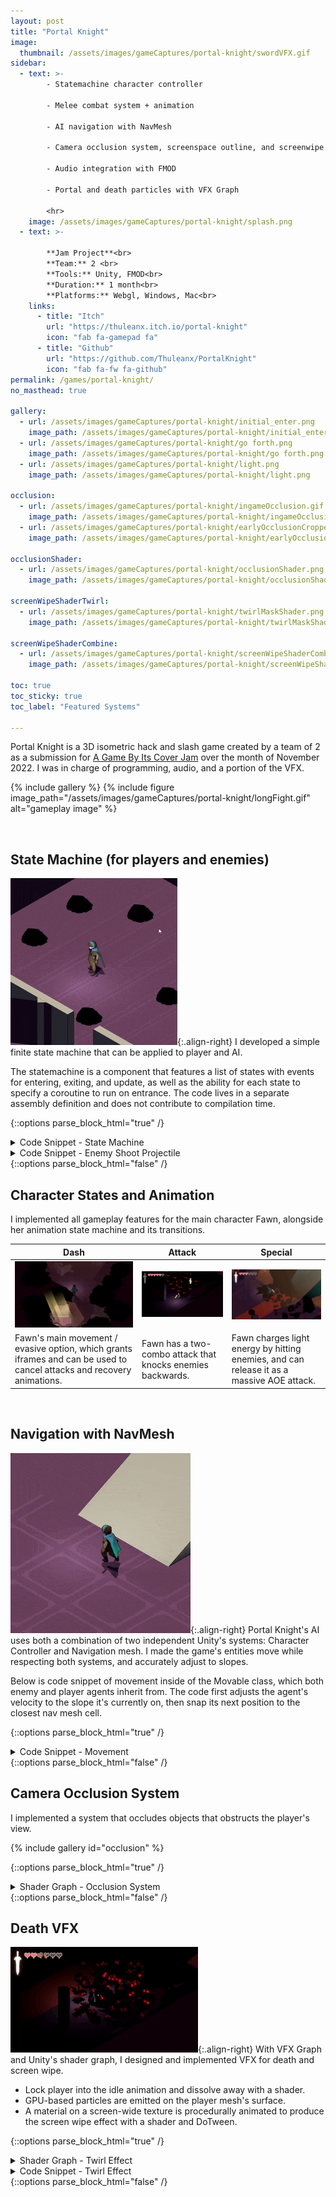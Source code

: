 ```yaml
---
layout: post
title: "Portal Knight"
image:
  thumbnail: /assets/images/gameCaptures/portal-knight/swordVFX.gif
sidebar:
  - text: >-
        - Statemachine character controller

        - Melee combat system + animation

        - AI navigation with NavMesh

        - Camera occlusion system, screenspace outline, and screenwipe

        - Audio integration with FMOD

        - Portal and death particles with VFX Graph

        <hr>
    image: /assets/images/gameCaptures/portal-knight/splash.png
  - text: >-

        **Jam Project**<br>
        **Team:** 2 <br>
        **Tools:** Unity, FMOD<br>
        **Duration:** 1 month<br>
        **Platforms:** Webgl, Windows, Mac<br>
    links:
      - title: "Itch"
        url: "https://thuleanx.itch.io/portal-knight"
        icon: "fab fa-gamepad fa"
      - title: "Github"
        url: "https://github.com/Thuleanx/PortalKnight"
        icon: "fab fa-fw fa-github"
permalink: /games/portal-knight/
no_masthead: true

gallery:
  - url: /assets/images/gameCaptures/portal-knight/initial_enter.png
    image_path: /assets/images/gameCaptures/portal-knight/initial_enter.png
  - url: /assets/images/gameCaptures/portal-knight/go forth.png
    image_path: /assets/images/gameCaptures/portal-knight/go forth.png
  - url: /assets/images/gameCaptures/portal-knight/light.png
    image_path: /assets/images/gameCaptures/portal-knight/light.png

occlusion:
  - url: /assets/images/gameCaptures/portal-knight/ingameOcclusion.gif
    image_path: /assets/images/gameCaptures/portal-knight/ingameOcclusion.gif
  - url: /assets/images/gameCaptures/portal-knight/earlyOcclusionCropped.gif
    image_path: /assets/images/gameCaptures/portal-knight/earlyOcclusionCropped.gif

occlusionShader:
  - url: /assets/images/gameCaptures/portal-knight/occlusionShader.png
    image_path: /assets/images/gameCaptures/portal-knight/occlusionShader.png

screenWipeShaderTwirl:
  - url: /assets/images/gameCaptures/portal-knight/twirlMaskShader.png
    image_path: /assets/images/gameCaptures/portal-knight/twirlMaskShader.png

screenWipeShaderCombine:
  - url: /assets/images/gameCaptures/portal-knight/screenWipeShaderCombine.png
    image_path: /assets/images/gameCaptures/portal-knight/screenWipeShaderCombine.png
    
toc: true
toc_sticky: true
toc_label: "Featured Systems"

---
```

  <!-- overlay_color: "#000" -->
  <!-- overlay_filter: "0.1" -->
  <!-- overlay_image: /assets/images/gameCaptures/portal-knight/bannerv5.png -->

Portal Knight is a 3D isometric hack and slash game created by a team of 2 as a submission for 
[A Game By Its Cover Jam](https://itch.io/jam/a-game-by-its-cover-2022/entries) 
over the month of November 2022.
I was in charge of programming, audio, and a portion of the VFX.

{% include gallery %}
{% include figure image_path="/assets/images/gameCaptures/portal-knight/longFight.gif" alt="gameplay image" %}

<br>

## State Machine (for players and enemies)

![Shadow Enemies](/assets/images/gameCaptures/portal-knight/aitest.gif){:.align-right}
I developed a simple finite state machine that can be applied to player and AI.

The statemachine is a component that features a list of states with events for entering, exiting, and update, as
well as the ability for each state to specify a coroutine to run on entrance. 
The code lives in a separate assembly definition and does not contribute to compilation time.


{::options parse_block_html="true" /}
<details><summary markdown="span">Code Snippet - State Machine</summary>

```c++
using System.Collections;
using UnityEngine;

namespace Thuleanx.AI.FSM {

// Generic State Machine.
// Needs to be initialized with number of states by running ConstructMachine, 
// AssignState to assign all the states, then Init to initilaize the first state.
// By default, state 0 is the state the machine starts in.
public abstract class StateMachine<Agent> : MonoBehaviour {
    const int STAY_AT_SAME_STATE = -1;

    Agent agent;
    State<Agent>[] States;
    Coroutine stateCoroutine;

    int _currentState = -1; // This -1 prevents End to be run on State 
                            // the first time it's assigned

    // Wrapper around real state. Ensure functions like End and Begin
    // are being called. 
    public int State { 
        get => _currentState; 
        private set {
            // No need to run start and end if transition to the same state. 
            if (value == _currentState || value == STAY_AT_SAME_STATE)
                return;

            if (stateCoroutine != null) 
                StopCoroutine(currentCoroutine);
            
            if (_currentState >= 0)
                States[_currentState]?.End(agent);

            _currentState = value;
            States[_currentState]?.Begin(agent);

            IEnumerator sequenceToRun = States[_currentState]?.Coroutine(agent);
            if (sequenceToRun != null) currentCoroutine = StartCoroutine(sequenceToRun);
        }
    }

    public void ConstructMachine(Agent agent, int numberOfStates) {
        this.agent = agent;
        States = new State<Agent>[numberOfStates];
    }

    public void Init() => State = 0;

    public void AssignState(int index, State<Agent> state) {
        States[index] = state;
        state.SetStateMachine(this);
    }
    public void SetState(int index) => State = index;

    // The update functions returns an state index of the state
    // to transition to.
    public void Update() => SetState(States[State].Update(agent));
    public void FixedUpdate() => SetState(States[State].FixUpdate(agent));
}}
```
</details>


<details><summary markdown="span">Code Snippet - Enemy Shoot Projectile </summary>
![shadow-enemy-attack](/assets/images/gameCaptures/portal-knight/earlyRigZoom.gif){:.align-right}
The following code is for the enemy's special attack that spawns multiple projectiles.
The state runs a coroutine that waits for the enemy's windup animation, 
then spawning the projectiles, then waits for a recovery period.


```c++
public class ShadowAttackState : State<ShadowEnemy> {
    Timer onCooldown; // internal cooldown timer for attack

    void spawnAttackProjectiles() {
        for (int i = 0; i < monster.attackCount; i++) {
            float offsetPhi = Mathx.RandomRange(monster.attackEmissionPhi.x,
                monster.attackEmissionPhi.y) * Mathf.Deg2Rad;
            float offsetTheta = 360.0 * i / monster.attackCount * Mathf.Deg2Rad;
            float offsetDistance = monster.attackEmissionDistance;

            Vector3 spawnOffset = Calc.ToSpherical(offsetDistance, offsetTheta, offsetPhi);
            Vector3 startSpeed = spawnOffset.normalized * monster.attackSpeed;

            // Call to object pooler to borrow a projectile
            // This prevents frequent initialization of gameobjects / memory which can
            // be slow
            ShadowProjectile projectile = monster.attackBulletPool.BorrowTyped
            <ShadowProjectile>(
                monster.gameObject.scene, 
                monster.gameObject.transform.position + spawnOffset
            );

            projectile.Initialize(startSpeed);
        }
    }

    public override bool CanEnter(ShadowEnemy monster) => !onCooldown 
        && InAttackRange(monster);

    public override IEnumerator Coroutine(ShadowEnemy monster) {
        monster.Drag = monster.deccelerationAlpha;

        // monster windup animation happens here
        monster.Anim.SetTrigger(monster.attackTrigger);
        yield return monster.waitForTrigger();

        spawnAttackProjectiles();

        // wait for attack rewind animation
        yield return monster.waitForTrigger();
        yield return new WaitForSeconds(monster.attackRecovery);

        onCooldown = Mathx.RandomRange(monster.attackCooldown.x, monster.attackCooldown.y);

        monster.Drag = 0;
        SetState((int) ShadowEnemy.State.Aggro);
    }

    bool InAttackRange(ShadowEnemy monster) 
        => (monster.transform.position - monster.player.transform.position).sqrMagnitude 
            <= monster.attackRange * monster.attackRange;
}
```
</details>
{::options parse_block_html="false" /}

<br>

## Character States and Animation

I implemented all gameplay features for the main character Fawn, 
alongside her animation state machine and its transitions.

| Dash | Attack | Special |
| --- | --- | --- |
| ![dash_animation](/assets/images/gameCaptures/portal-knight/dashing.gif) | ![dash_animation](/assets/images/gameCaptures/portal-knight/attack.gif) |![dash_animation](/assets/images/gameCaptures/portal-knight/swordVFX.gif) |
| Fawn's main movement / evasive option, which grants iframes and can be used to cancel attacks and recovery animations. | Fawn has a two-combo attack that knocks enemies backwards. |  Fawn charges light energy by hitting enemies, and can release it as a massive AOE attack. |

<br>

## Navigation with NavMesh

![AI Move Slope](/assets/images/gameCaptures/portal-knight/playerWalkSlope.gif){:.align-right}
Portal Knight's AI uses both a combination of two independent Unity's systems: Character Controller and Navigation mesh.
I made the game's entities move while respecting both systems, and accurately adjust to slopes.

Below is code snippet of movement inside of the Movable class, which both enemy and player agents inherit from.
The code first adjusts the agent's velocity to the slope it's currently on, 
then snap its next position to the closest nav mesh cell.

{::options parse_block_html="true" /}
<details><summary markdown="span">Code Snippet - Movement </summary>

```c++
/// Move agent by a displacement vector, respective slopes and 
/// stay inside the navmesh when possible
protected override void Move(Vector3 displacement) {
    if (displacement.sqrMagnitude <= 1e-6) return;

    displacement = adjustVelocityToSlope(displacement, Controller.slopeLimit);
    Vector3 nxtPos = displacement + transform.position;

    if (FindClosestNavPoint(nxtPos, out Vector3 adjustedNxtPos)) {
        Controller.Move(adjustedNxtPos - transform.position);
    } else {
        // We move the character down, in case it somehow ended up airborne
        // Or starts out airborne due to bad placement
        Controller.Move(Physics.gravity * Time.deltaTime + displacement);
    }
}

/// Find closest point on the navmesh to input point in a small radius
/// If none is found, then return value is the original point.
bool findClosestNavPoint(Vector3 pos, out Vector3 resPos) {
    resPos = pos;
    if (NavMesh.SamplePosition(pos, out NavMeshHit hit, STANDARD_RAY_DISTANCE, NavMesh.AllAreas)) {
        resPos = hit.position;
        return true;
    }
    return false;
}

// Apply slope friction if slope is not walkable. The returned value
// is the velocity adjusted to the slope.
protected Vector3 adjustVelocityToSlope(Vector3 velocity, float slopeLimit) {
    var ray = new Ray(transform.position + Vector3.down * STANDARD_RAY_DISTANCE, Vector3.down);
    RaycastHit hitGround;
    // no ground found
    if (!Physics.Raycast(ray, out hitGround)) 
        return velocity;

    Vector3 groundNormal = hitGround.normal;
    bool canWalkSlope = (Vector3.Angle(Vector3.up, groundNormal) <= slopeLimit);

    if (!canWalkSlope) {
        // slide if slope is unwalkable
        velocity.x += (1f - groundNormal.y) * groundNormal.x * slideFriction;
        velocity.z += (1f - groundNormal.y) * groundNormal.z * slideFriction;
    }

    return velocity;
}
```

</details>
{::options parse_block_html="false" /}

<br>

## Camera Occlusion System
I implemented a system that occludes objects that obstructs the player's view.

{% include gallery id="occlusion" %}

{::options parse_block_html="true" /}
<details><summary markdown="span">Shader Graph - Occlusion System </summary>

The following is the shader graph for occlusion of opaque objects. 
It determines alpha clipping from a sphere mask around the player, but also making sure that objects behind the player and 
pixels near the player's feet are not occluded.

{::options parse_block_html="false" /}
{% include gallery id="occlusionShader" caption="Shader graph for occlusion system."%}
{::options parse_block_html="true" /}

</details>
{::options parse_block_html="false" /}

<br>

## Death VFX
![death effect](/assets/images/gameCaptures/portal-knight/ingameDeathCropped.gif){:.align-right}
With VFX Graph and Unity's shader graph, I designed and implemented VFX for death and screen wipe. 

- Lock player into the idle animation and dissolve away with a shader.
- GPU-based particles are emitted on the player mesh's surface.
- A material on a screen-wide texture is procedurally animated to produce the screen wipe effect with a shader and DoTween.

{::options parse_block_html="true" /}
<details><summary markdown="span">Shader Graph - Twirl Effect </summary>

![death effect](/assets/images/gameCaptures/portal-knight/deathVFXCropped.gif){:.align-left}

{::options parse_block_html="false" /}
{% include figure image_path="/assets/images/gameCaptures/portal-knight/twirlMaskShader.png" 
caption="Shader graph for twirl and sphere mask around player." %}
![death effect](/assets/images/gameCaptures/portal-knight/deathCropped.png){:.align-right}
{% include figure image_path="/assets/images/gameCaptures/portal-knight/screenWipeShaderCombine.png" 
caption="Shader Graph for coloring twirl and combining with sphere mask."%}
{::options parse_block_html="true" /}

</details>

<details><summary markdown="span">Code Snippet - Twirl Effect </summary>

The following is a snippet for code for screen wipe using DoTween. 
To animate the screen wipe, it manipulates parameters of a material of a 
screen-wide overlayed image.
```c++
/* Trigger death wipe effect. Should only be run if transitioning is false*/
IEnumerator _deathWipe(string sceneName) {
    SetEnableWipeEffect(true);
    // zoom in to player
    currentTween = DOVirtual.Float(maxRange, focusRange, fadeOutDuration.x, 
        SetMaskRange).SetEase(easeFocus);
    yield return currentTween.WaitForCompletion();
    yield return new WaitForSeconds(focusWait);
    currentTween?.Kill();

    // totally occlude screen
    float fadeOutDurationTail = fadeOutDuration.y - fadeOutDuration.x;
    currentTween = DOVirtual.Float(focusRange, minRange, fadeOutDurationTail,
        SetMaskRange).SetEase(easeOut);
    yield return currentTween.WaitForCompletion();
    App.instance.RequestLoad(sceneName);
    transitioning = false;	
}

/* Set spherical cutout range. */
public void SetMaskRange(float value) => BlockoutImage.material.SetFloat("_Radius", value);

/* Use to enable/disable the effect. */
public void SetEnableWipeEffect(bool enabled) => BlockoutImage.material.SetFloat("_Enabled", enabled ? 1 : 0);
```
</details>
{::options parse_block_html="false" /}
